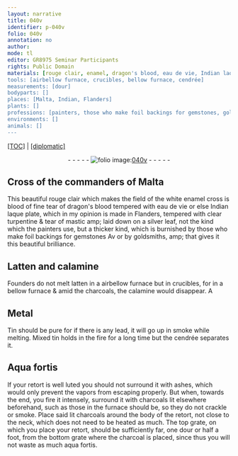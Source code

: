 ```yaml
---
layout: narrative
title: 040v
identifier: p-040v
folio: 040v
annotation: no
author:
mode: tl
editor: GR8975 Seminar Participants
rights: Public Domain
materials: [rouge clair, enamel, dragon's blood, eau de vie, Indian laque plate, turpentine, mastic, silver, Latten, calamine, latten, charcoals, Metal, Tin, lead, tin, cendrée, Aqua fortis, ashes, charcoal]
tools: [airbellow furnace, crucibles, bellow furnace, cendrée]
measurements: [dour]
bodyparts: []
places: [Malta, Indian, Flanders]
plants: []
professions: [painters, those who make foil backings for gemstones, goldsmiths, Founders]
environments: []
animals: []
---
```


<p><a href="{{ site.baseurl }}/translation/">[TOC]</a> | <a href="{{ site.baseurl }}/texts/p-040v_tc/">[diplomatic]</a></p><div class="folio" align="center">- - - - - <a href="http://gallica.bnf.fr/ark:/12148/btv1b10500001g/f86.image" target="_blank"><img src="https://cu-mkp.github.io/2017-workshop-edition/assets/photo-icon.png" alt="folio image: " style="display:inline-block; margin-bottom:-3px;"/>040v</a> - - - - - </div>  
  

## Cross of the commanders of <span class="pl">Malta</span>

 
This beautiful <span class="m">rouge clair</span> which makes the field of the white <span class="m">enamel</span> cross is <span class="del">blood</span> of fine tear of <span class="m">dragon's blood</span> tempered with <span class="m">eau de vie</span> or else <span class="m"><span class="pl">Indian</span> laque plate</span>, which in my opinion is made in <span class="pl">Flanders</span>, tempered with clear <span class="m">turpentine</span> & tear of <span class="m">mastic</span> amp; laid down on a <span class="m">silver</span> leaf, not the kind which the <span class="pro">painters</span> use, but a thicker kind, which is burnished by <span class="pro">those who make foil backings for gemstones</span> <span class="del">Av</span> or by <span class="pro">goldsmiths</span>, amp; that gives it this beautiful brilliance.

 
  

## <span class="m">Latten</span> and <span class="m">calamine</span>

 
<span class="pro">Founders</span> do not melt <span class="m">latten</span> in a <span class="tl"><span class="del">air</span><span class="add">bellow</span> furnace</span> but in <span class="tl">crucibles</span>, for in a <span class="tl"><span class="add">bellow</span> furnace</span> & amid the <span class="m">charcoals</span>, the <span class="m">calamine</span> would disappear. <span class="del">A</span>

 
  

## <span class="m">Metal</span>

 
<span class="m">Tin</span> should be pure for if there is any <span class="m">lead</span>, it will go up in smoke while melting. Mixed <span class="m">tin</span> holds in the fire for a long time but the <span class="tl"><span class="m">cendrée</span></span> separates it.

 
  

## <span class="m">Aqua fortis</span>

 
If your retort is well luted you should not surround it with <span class="m">ashes</span>, which would only prevent the vapors from escaping properly. But when, towards the end, you fire it intensely, surround it with <span class="m">charcoals</span> lit elsewhere beforehand, such as those in the furnace should be, so they do not crackle or smoke. Place said lit <span class="m">charcoals</span> around the body of the retort, not close to the neck, which does not need to be heated as much. The top grate, on which you place your retort, should be sufficiently far, one <span class="ms">dour</span> or half a foot, from the bottom grate where the <span class="m">charcoal</span> is placed, since thus you will not waste as much <span class="sup">aqua fortis</span>.

